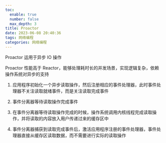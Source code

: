 ```yaml
---
toc:
  enable: true
  number: false
  max_depth: 3
title: Proactor
date: 2023-06-08 20:40:36
tags: 网络编程
categories: 网络编程
---
```


Proactor 运用于异步 IO 操作

Proactor 性能高于 Reactor，能够处理耗时长的并发场景，实现逻辑复杂，依赖操作系统对异步的支持

1. 应用程序初始化一个异步读取操作，然后注册相应的事件处理器，此时事件处理器不关注读取就绪事件，而是关注读取完成事件

2. 事件分离器等待读取操作完成事件

3. 在事件分离器等待读取操作完成的时候，操作系统调用内核线程完成读取操作，并将读取的内容放入用户传递过来的缓存区中

4. 事件分离器捕获到读取完成事件后，激活应用程序注册的事件处理器，事件处理器直接从缓存区读取数据，而不需要进行实际的读取操作